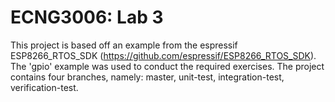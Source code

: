 # ECNG3006: Lab 3
This project is based off an example from the espressif ESP8266_RTOS_SDK (https://github.com/espressif/ESP8266_RTOS_SDK). The 'gpio' example was used to conduct the required exercises. The project contains four branches, namely: master, unit-test, integration-test, verification-test.
